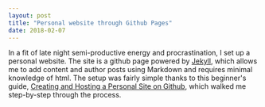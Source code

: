 ```yaml
---
layout: post
title: "Personal website through Github Pages"
date: 2018-02-07
---
```


In a fit of late night semi-productive energy and procrastination, I set up a personal website.  The site is a github page powered by [Jekyll](http://jekyllrb.com), which allows me to add content and author posts using Markdown and requires minimal knowledge of html. The setup was fairly simple thanks to this beginner's guide, [Creating and Hosting a Personal Site on Github](http://jmcglone.com/guides/github-pages/), which walked me step-by-step through the process.
